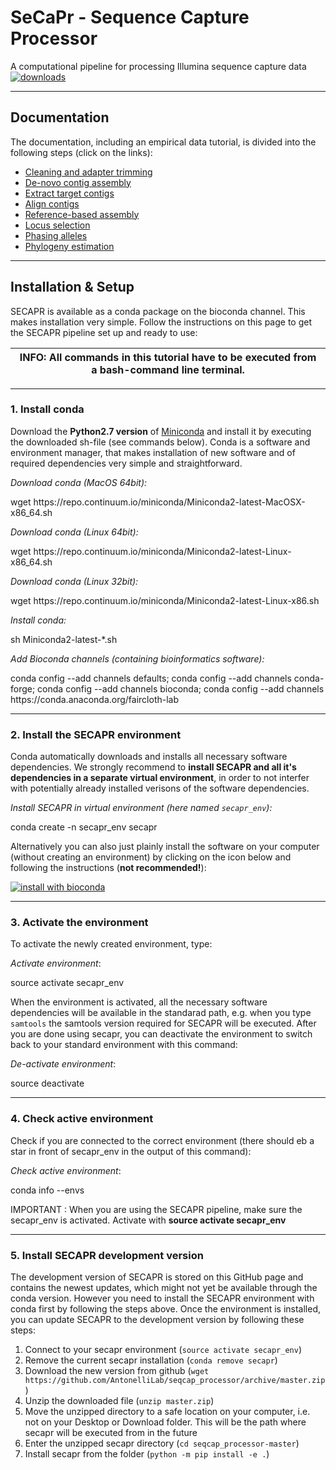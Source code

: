 # SeCaPr - Sequence Capture Processor
A computational pipeline for processing Illumina sequence capture data [![downloads](https://anaconda.org/bioconda/secapr/badges/downloads.svg)](http://bioconda.github.io/recipes/secapr/README.html)

***

## Documentation
The documentation, including an empirical data tutorial, is divided into the following steps (click on the links):
- [Cleaning and adapter trimming](subdocs/cleaning_trimming.ipynb)
- [De-novo contig assembly](subdocs/contig_assembly.ipynb)
- [Extract target contigs](subdocs/extract_contigs.ipynb)
- [Align contigs](subdocs/align_contigs.ipynb)
- [Reference-based assembly](subdocs/reference_assembly.ipynb)
- [Locus selection](subdocs/locus_selection.ipynb)
- [Phasing alleles](subdocs/phasing.ipynb)
- [Phylogeny estimation](subdocs/phylogeny_msc.ipynb)


***

## Installation & Setup
SECAPR is available as a conda package on the bioconda channel. This makes installation very simple. Follow the instructions on this page to get the SECAPR pipeline set up and ready to use:

<div class="alert alert-block alert-info">

| INFO: All commands in this tutorial have to be executed from a bash-command line terminal. |
| --- |



</div>

___
### 1. Install conda

Download the **Python2.7 version** of [Miniconda](https://conda.io/miniconda.html) and install it by executing the downloaded sh-file (see commands below). Conda is a software and environment manager, that makes installation of new software and of required dependencies very simple and straightforward.

*Download conda (MacOS 64bit):*
<div class="alert alert-block alert-info">
wget https://repo.continuum.io/miniconda/Miniconda2-latest-MacOSX-x86_64.sh
</div>

*Download conda (Linux 64bit):*
<div class="alert alert-block alert-info">
wget https://repo.continuum.io/miniconda/Miniconda2-latest-Linux-x86_64.sh
</div>

*Download conda (Linux 32bit):*
<div class="alert alert-block alert-info">
wget https://repo.continuum.io/miniconda/Miniconda2-latest-Linux-x86.sh
</div>

*Install conda:*
<div class="alert alert-block alert-info">
sh Miniconda2-latest-*.sh
</div>

*Add Bioconda channels (containing bioinformatics software):*
<div class="alert alert-block alert-info">
conda config --add channels defaults; conda config --add channels conda-forge; conda config --add channels bioconda; conda config --add channels https://conda.anaconda.org/faircloth-lab     
</div>


***

### 2. Install the SECAPR environment
Conda automatically downloads and installs all necessary software dependencies. We strongly recommend to **install SECAPR and all it's dependencies in a separate virtual environment**, in order to not interfer with potentially already installed verisons of the software dependencies.

*Install SECAPR in virtual environment (here named `secapr_env`):*

<div class="alert alert-block alert-info">

conda create -n secapr_env secapr

</div>

Alternatively you can also just plainly install the software on your computer (without creating an environment) by clicking on the icon below and following the instructions (**not recommended!**):

[![install with bioconda](https://img.shields.io/badge/install%20with-bioconda-brightgreen.svg?style=flat-square)](http://bioconda.github.io/recipes/secapr/README.html)

***

### 3. Activate the environment
To activate the newly created environment, type:

*Activate environment*:
<div class="alert alert-block alert-info">
source activate secapr_env
</div>

When the environment is activated, all the necessary software dependencies will be available in the standarad path, e.g. when you type `samtools` the samtools version required for SECAPR will be executed. After you are done using secapr, you can deactivate the environment to switch back to your standard environment with this command:

*De-activate environment*:

<div class="alert alert-block alert-info">

source deactivate

</div>

***

### 4. Check active environment
Check if you are connected to the correct environment (there should eb a star in front of secapr_env in the output of this command):

*Check active environment*:

<div class="alert alert-block alert-info">

conda info --envs

</div>


<div class="alert alert-block alert-warning">

IMPORTANT : When you are using the SECAPR pipeline, make sure the secapr_env is activated. Activate with **source activate secapr_env**

</div>

***

### 5. Install SECAPR development version

The development version of SECAPR is stored on this GitHub page and contains the newest updates, which might not yet be available through the conda version. However you need to install the SECAPR environment with conda first by following the steps above. Once the environment is installed, you can update SECAPR to the development version by following these steps:

1. Connect to your secapr environment (`source activate secapr_env`)
2. Remove the current secapr installation (`conda remove secapr`)
3. Download the new version from github (`wget https://github.com/AntonelliLab/seqcap_processor/archive/master.zip`)
4. Unzip the downloaded file (`unzip master.zip`)
5. Move the unzipped directory to a safe location on your computer, i.e. not on your Desktop or Download folder. This will be the path where secapr will be executed from in the future
6. Enter the unzipped secapr directory (`cd seqcap_processor-master`)
7. Install secapr from the folder (`python -m pip install -e .`)